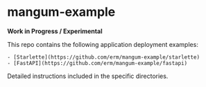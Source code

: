# mangum-example

**Work in Progress / Experimental**

This repo contains the following application deployment examples:

    - [Starlette](https://github.com/erm/mangum-example/starlette)
    - [FastAPI](https://github.com/erm/mangum-example/fastapi)

Detailed instructions included in the specific directories.
